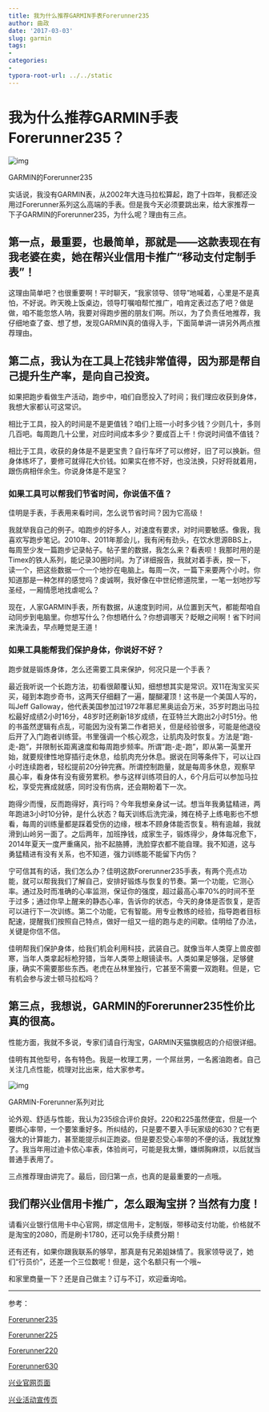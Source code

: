 ```yaml
---
title: 我为什么推荐GARMIN手表Forerunner235
author: 曲政
date: '2017-03-03'
slug: garmin
tags:
- 
categories:
- 
typora-root-url: ../../static
---
```


# 我为什么推荐GARMIN手表Forerunner235？ 



![img](/images/2017-03-03-%E6%88%91%E4%B8%BA%E4%BB%80%E4%B9%88%E6%8E%A8%E8%8D%90GARMIN%E6%89%8B%E8%A1%A8Forerunner235/630.jpeg)

GARMIN的Forerunner235

实话说，我没有GARMIN表，从2002年大连马拉松算起，跑了十四年，我都还没用过Forerunner系列这么高端的手表。但是我今天必须要跳出来，给大家推荐一下子GARMIN的Forerunner235，为什么呢？理由有三点。

## 第一点，最重要，也最简单，那就是——这款表现在有我老婆在卖，她在帮兴业信用卡推广“移动支付定制手表”！

这理由简单吧？也很重要啊！平时聊天，“我家领导、领导”地喊着，心里是不是真怕，不好说。昨天晚上饭桌边，领导叮嘱咱帮忙推广，咱肯定表过态了吧？做是做，咱不能忽悠人呐，我要对得跑步圈的朋友们啊。所以，为了负责任地推荐，我仔细地查了查、想了想，发现GARMIN真的值得入手，下面简单讲一讲另外两点推荐理由。

## 第二点，我认为在工具上花钱非常值得，因为那是帮自己提升生产率，是向自己投资。

如果把跑步看做生产活动，跑步中，咱们自愿投入了时间；我们理应收获到身体，我想大家都认可这常识。

相比于工具，投入的时间是不是更值钱？咱们上班一小时多少钱？少则几十，多则几百吧。每周跑几十公里，对应时间成本多少？要成百上千！你说时间值不值钱？

相比于工具，收获的身体是不是更宝贵？自行车坏了可以修好，旧了可以换新。但身体练坏了，要修可就得花大价钱。如果实在修不好，也没法换，只好将就着用，跟伤病相伴余生。你说身体是不是宝？

### 如果工具可以帮我们节省时间，你说值不值？

佳明是手表，手表用来看时间，怎么说节省时间？因为它高级！

我就举我自己的例子。咱跑步的好多人，对速度有要求，对时间要敏感。像我，我喜欢写跑步笔记。2010年、2011年那会儿，我有闲有劲头，在饮水思源BBS上，每周至少发一篇跑步记录帖子。帖子里的数据，我怎么来？看表呗！我那时用的是Timex的铁人系列，能记录30圈时间。为了详细报告，我就对着手表，按一下，读一个，把这些数据一个一个地抄在电脑上。每周一次，一篇下来要两个小时。你知道那是一种怎样的感觉吗？虔诚啊，我好像在中世纪修道院里，一笔一划地抄写圣经，一厢情愿地找虐呢么？

现在，人家GARMIN手表，所有数据，从速度到时间，从位置到天气，都能帮咱自动同步到电脑里。你想写什么？你想晒什么？你想调哪天？眨眼之间啊！省下时间来洗澡去，早点睡觉是王道！

### 如果工具能帮我们保护身体，你说好不好？

跑步就是锻炼身体，怎么还需要工具来保护，何况只是一个手表？

最近我听说一个长跑方法，初看很颠覆认知，细想想其实是常识。双11在淘宝买买买，碰到本跑步奇书，这两天仔细翻了一遍，醍醐灌顶！这书是一个美国人写的，叫Jeff  Galloway，他代表美国参加过1972年慕尼黑奥运会万米，35岁时跑出马拉松最好成绩2小时16分，48岁时还刷新18岁成绩，在亚特兰大跑出2小时51分。他的书虽然逻辑有点乱，可能因为没有第二作者把关，但是经验很多，可能是他退役后开了入门跑者训练营。书里强调一个核心观念，让肌肉及时恢复。方法是“跑-走-跑”，并限制长距离速度和每周跑步频率。所谓“跑-走-跑”，即从第一英里开始，就要规律性地穿插行走休息，给肌肉充分休息。据说在同等条件下，可以让四小时连续跑者，轻松提前20分钟完赛。所谓控制跑量，就是每周多休息，观察早晨心率，看身体有没有疲劳累积。参与这样训练项目的人，6个月后可以参加马拉松，享受完赛成就感，同时没有伤病，还会期盼着下一次。

跑得少而慢，反而跑得好，真行吗？今年我想亲身试一试。想当年我勇猛精进，两年跑进3小时10分钟，是什么状态？每天训练后洗完澡，摊在椅子上练电影也不想看，每周的训练量都是踩着受伤的边缘，根本不顾身体能否恢复。稍有逾越，我就滑到山岭另一面了。之后两年，加班挣钱，成家生子，锻炼得少，身体每况愈下，2014年夏天一度严重痛风，抬不起胳膊，洗脸穿衣都不能自理。我不知道，这与勇猛精进有没有关系，也不知道，强力训练能不能留下内伤？

宁可信其有的话，我们怎么办？佳明这款Forerunner235手表，有两个亮点功能，就可以帮我我们了解自己，安排好锻炼与恢复的节奏。第一个功能，它测心率。通过及时而准确的心率监测，保证你的强度，超过最高心率70%的时间不至于过多；通过你早上醒来的静态心率，告诉你的状态，今天的身体是否恢复，是否可以进行下一次训练。第二个功能，它有智能。用专业教练的经验，指导跑者目标配速，提醒我们按照自己特点，做好一组又一组的跑与走的间歇。佳明给了办法，关键是你信不信。

佳明帮我们保护身体，给我们机会利用科技，武装自己。就像当年人类穿上兽皮御寒，当年人类拿起标枪狩猎，当年人类带上眼镜读书。人类如果足够强，足够健康，确实不需要那些东西。老虎在丛林里独行，它甚至不需要一双跑鞋。但是，它有机会参与波士顿马拉松吗？

## 第三点，我想说，GARMIN的Forerunner235性价比真的很高。

性能方面，我就不多说，专家们请自行淘宝，GARMIN天猫旗舰店的介绍很详细。

佳明有其他型号，各有特色。我是一枚理工男，一个屌丝男，一名酱油跑者。自己关注几点性能，梳理对比出来，给大家参考。

![img](/images/2017-03-03-%E6%88%91%E4%B8%BA%E4%BB%80%E4%B9%88%E6%8E%A8%E8%8D%90GARMIN%E6%89%8B%E8%A1%A8Forerunner235/611.png)

GARMIN-Forerunner系列对比

论外观、舒适与性能，我认为235综合评价良好。220和225虽然便宜，但是一个要绑心率带，一个要笨重好多。所纠结的，只是要不要入手玩家级的630？它有更强大的计算能力，甚至能提示纠正跑姿。但是要忍受心率带的不便的话，我就犹豫了。我当年用过迪卡侬心率表，体验尚可，可能是我太懒，嫌绑胸麻烦，以后就当普通手表用了。

三点推荐理由讲完了。最后，回归第一点，也真的是最重要的一点哦。

## 我们帮兴业信用卡推广，怎么跟淘宝拼？当然有力度！

请看兴业银行信用卡中心官网，绑定信用卡，定制版，带移动支付功能，价格就不是淘宝的2080，而是刷卡1780，还可以免手续费分期！

还有还有，如果你跟我联系的够早，那真是有兄弟姐妹情了。我家领导说了，她们“行员价”，还差一个三位数呢！但是，这个名额只有一个哦~

和家里商量一下？还是自己做主？订与不订，欢迎垂询哈。

------

参考：

[Forerunner235](https://link.jianshu.com?t=https://detail.tmall.com/item.htm?id=525490561184&ali_refid=a3_430583_1006:1105727897:N:佳明:670c568b5b022bc3a8c1e95c7de8b027&ali_trackid=1_670c568b5b022bc3a8c1e95c7de8b027&spm=a230r.1.14.1.PpAiJQ)  

[Forerunner225](https://link.jianshu.com?t=https://detail.tmall.com/item.htm?spm=a230r.1.14.1.vWjE37&id=520265136363&cm_id=140105335569ed55e27b&abbucket=12&skuId=3210499398576)

[Forerunner220](https://link.jianshu.com?t=https://detail.tmall.com/item.htm?spm=a1z10.5-b.w4011-3161203090.76.SENmSj&id=37388047756&rn=b8712e1f0a70de484f7e79b63b4ffdef&abbucket=12&skuId=3204059159214)

[Forerunner630](https://link.jianshu.com?t=https://detail.tmall.com/item.htm?spm=a230r.1.14.9.llhAv6&id=525200468908&cm_id=140105335569ed55e27b&abbucket=12)

[兴业官网页面](https://link.jianshu.com?t=http://mobile.cib.com.cn/creditcard/apply/wallet/jiamingshoubiao.html)

[兴业活动宣传页](https://link.jianshu.com?t=https://mp.weixin.qq.com/s?__biz=MjM5MjA2MDMyNA==&mid=2716145670&idx=2&sn=a646fa2fab48eddd9c1c41527e5227ee&chksm=82bdbecdb5ca37db1a5d069093e5f36d2d5bbd4a21c64211aaadc996b6b456fcbc4481bd41ad&mpshare=1&scene=1&srcid=02137mmll6CSkw9C4PxmfGNe&key=ddf4350d0e3246db8ec1055b14cedeef46eeb0a48783fae1149c9e890e1933b0a7a6a5f34990e3721ed3cae2477ad440efb2fcb28ef073fbfc48fde259dfc6c4d698e3df488ab810cceed182e90a8103&ascene=0&uin=MTYxNDkyNDY0Mg%3D%3D&devicetype=iMac+MacBook8%2C1+OSX+OSX+10.12.3+build(16D32)&version=12020010&nettype=WIFI&fontScale=100&pass_ticket=63xa3HxlnUaRJ0s2%2BDtaodDL%2B7nCas7U1OcutssS%2B8krSSRzRVPAGopW1uiMgfMU)